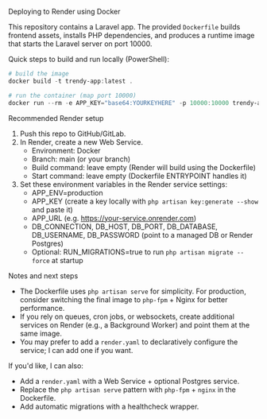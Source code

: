 Deploying to Render using Docker

This repository contains a Laravel app. The provided `Dockerfile` builds frontend assets, installs PHP dependencies, and produces a runtime image that starts the Laravel server on port 10000.

Quick steps to build and run locally (PowerShell):

```powershell
# build the image
docker build -t trendy-app:latest .

# run the container (map port 10000)
docker run --rm -e APP_KEY="base64:YOURKEYHERE" -p 10000:10000 trendy-app:latest
```

Recommended Render setup

1. Push this repo to GitHub/GitLab.
2. In Render, create a new Web Service.
   - Environment: Docker
   - Branch: main (or your branch)
   - Build command: leave empty (Render will build using the Dockerfile)
   - Start command: leave empty (Dockerfile ENTRYPOINT handles it)
3. Set these environment variables in the Render service settings:
   - APP_ENV=production
   - APP_KEY (create a key locally with `php artisan key:generate --show` and paste it)
   - APP_URL (e.g. https://your-service.onrender.com)
   - DB_CONNECTION, DB_HOST, DB_PORT, DB_DATABASE, DB_USERNAME, DB_PASSWORD (point to a managed DB or Render Postgres)
   - Optional: RUN_MIGRATIONS=true to run `php artisan migrate --force` at startup

Notes and next steps

- The Dockerfile uses `php artisan serve` for simplicity. For production, consider switching the final image to `php-fpm` + Nginx for better performance.
- If you rely on queues, cron jobs, or websockets, create additional services on Render (e.g., a Background Worker) and point them at the same image.
- You may prefer to add a `render.yaml` to declaratively configure the service; I can add one if you want.

If you'd like, I can also:
- Add a `render.yaml` with a Web Service + optional Postgres service.
- Replace the `php artisan serve` pattern with `php-fpm` + `nginx` in the Dockerfile.
- Add automatic migrations with a healthcheck wrapper.
